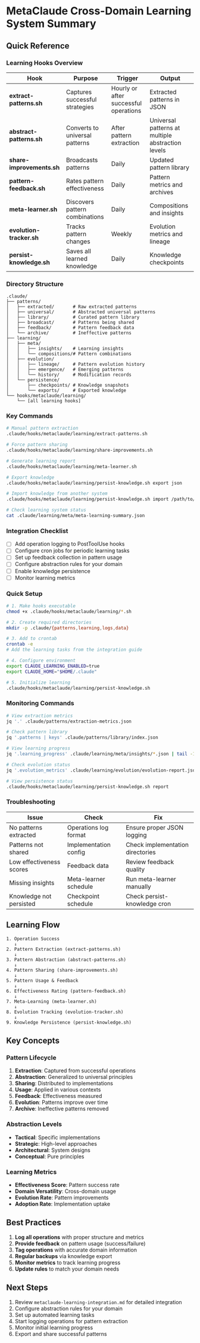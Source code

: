 # MetaClaude Cross-Domain Learning System Summary

## Quick Reference

### Learning Hooks Overview

| Hook | Purpose | Trigger | Output |
|------|---------|---------|--------|
| **extract-patterns.sh** | Captures successful strategies | Hourly or after successful operations | Extracted patterns in JSON |
| **abstract-patterns.sh** | Converts to universal patterns | After pattern extraction | Universal patterns at multiple abstraction levels |
| **share-improvements.sh** | Broadcasts patterns | Daily | Updated pattern library |
| **pattern-feedback.sh** | Rates pattern effectiveness | Daily | Pattern metrics and archives |
| **meta-learner.sh** | Discovers pattern combinations | Daily | Compositions and insights |
| **evolution-tracker.sh** | Tracks pattern changes | Weekly | Evolution metrics and lineage |
| **persist-knowledge.sh** | Saves all learned knowledge | Daily | Knowledge checkpoints |

### Directory Structure

```
.claude/
├── patterns/
│   ├── extracted/       # Raw extracted patterns
│   ├── universal/       # Abstracted universal patterns
│   ├── library/         # Curated pattern library
│   ├── broadcast/       # Patterns being shared
│   ├── feedback/        # Pattern feedback data
│   └── archive/         # Ineffective patterns
├── learning/
│   ├── meta/
│   │   ├── insights/    # Learning insights
│   │   └── compositions/# Pattern combinations
│   ├── evolution/
│   │   ├── lineage/     # Pattern evolution history
│   │   ├── emergence/   # Emerging patterns
│   │   └── history/     # Modification records
│   └── persistence/
│       ├── checkpoints/ # Knowledge snapshots
│       └── exports/     # Exported knowledge
└── hooks/metaclaude/learning/
    └── [all learning hooks]
```

### Key Commands

```bash
# Manual pattern extraction
.claude/hooks/metaclaude/learning/extract-patterns.sh

# Force pattern sharing
.claude/hooks/metaclaude/learning/share-improvements.sh

# Generate learning report
.claude/hooks/metaclaude/learning/meta-learner.sh

# Export knowledge
.claude/hooks/metaclaude/learning/persist-knowledge.sh export json

# Import knowledge from another system
.claude/hooks/metaclaude/learning/persist-knowledge.sh import /path/to/export.json

# Check learning system status
cat .claude/learning/meta/meta-learning-summary.json
```

### Integration Checklist

- [ ] Add operation logging to PostToolUse hooks
- [ ] Configure cron jobs for periodic learning tasks
- [ ] Set up feedback collection in pattern usage
- [ ] Configure abstraction rules for your domain
- [ ] Enable knowledge persistence
- [ ] Monitor learning metrics

### Quick Setup

```bash
# 1. Make hooks executable
chmod +x .claude/hooks/metaclaude/learning/*.sh

# 2. Create required directories
mkdir -p .claude/{patterns,learning,logs,data}

# 3. Add to crontab
crontab -e
# Add the learning tasks from the integration guide

# 4. Configure environment
export CLAUDE_LEARNING_ENABLED=true
export CLAUDE_HOME="$HOME/.claude"

# 5. Initialize learning
.claude/hooks/metaclaude/learning/persist-knowledge.sh
```

### Monitoring Commands

```bash
# View extraction metrics
jq '.' .claude/patterns/extraction-metrics.json

# Check pattern library
jq '.patterns | keys' .claude/patterns/library/index.json

# View learning progress
jq '.learning_progress' .claude/learning/meta/insights/*.json | tail -1

# Check evolution status
jq '.evolution_metrics' .claude/learning/evolution/evolution-report.json

# View persistence status
.claude/hooks/metaclaude/learning/persist-knowledge.sh report
```

### Troubleshooting

| Issue | Check | Fix |
|-------|-------|-----|
| No patterns extracted | Operations log format | Ensure proper JSON logging |
| Patterns not shared | Implementation config | Check implementation directories |
| Low effectiveness scores | Feedback data | Review feedback quality |
| Missing insights | Meta-learner schedule | Run meta-learner manually |
| Knowledge not persisted | Checkpoint schedule | Check persist-knowledge cron |

## Learning Flow

```
1. Operation Success
   ↓
2. Pattern Extraction (extract-patterns.sh)
   ↓
3. Pattern Abstraction (abstract-patterns.sh)
   ↓
4. Pattern Sharing (share-improvements.sh)
   ↓
5. Pattern Usage & Feedback
   ↓
6. Effectiveness Rating (pattern-feedback.sh)
   ↓
7. Meta-Learning (meta-learner.sh)
   ↓
8. Evolution Tracking (evolution-tracker.sh)
   ↓
9. Knowledge Persistence (persist-knowledge.sh)
```

## Key Concepts

### Pattern Lifecycle
1. **Extraction**: Captured from successful operations
2. **Abstraction**: Generalized to universal principles
3. **Sharing**: Distributed to implementations
4. **Usage**: Applied in various contexts
5. **Feedback**: Effectiveness measured
6. **Evolution**: Patterns improve over time
7. **Archive**: Ineffective patterns removed

### Abstraction Levels
- **Tactical**: Specific implementations
- **Strategic**: High-level approaches
- **Architectural**: System designs
- **Conceptual**: Pure principles

### Learning Metrics
- **Effectiveness Score**: Pattern success rate
- **Domain Versatility**: Cross-domain usage
- **Evolution Rate**: Pattern improvements
- **Adoption Rate**: Implementation uptake

## Best Practices

1. **Log all operations** with proper structure and metrics
2. **Provide feedback** on pattern usage (success/failure)
3. **Tag operations** with accurate domain information
4. **Regular backups** via knowledge export
5. **Monitor metrics** to track learning progress
6. **Update rules** to match your domain needs

## Next Steps

1. Review `metaclaude-learning-integration.md` for detailed integration
2. Configure abstraction rules for your domain
3. Set up automated learning tasks
4. Start logging operations for pattern extraction
5. Monitor initial learning progress
6. Export and share successful patterns